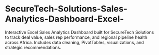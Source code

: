 # SecureTech-Solutions-Sales-Analytics-Dashboard-Excel-
Interactive Excel Sales Analytics Dashboard built for SecureTech Solutions to track deal value, sales rep performance, and regional pipeline health across Africa. Includes data cleaning, PivotTables, visualizations, and strategic recommendations.
